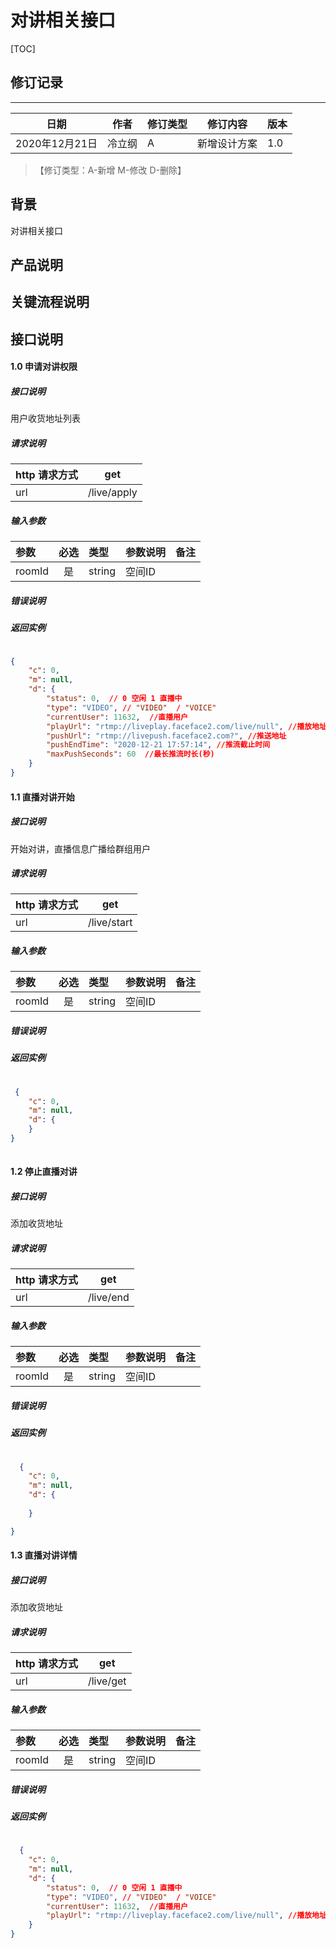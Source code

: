 # 对讲相关接口

[TOC]
## 修订记录
----
日期 | 作者 | 修订类型 | 修订内容 | 版本|
---- | ---- | ---- | ---- | ---- |
2020年12月21日|冷立纲|A|新增设计方案|1.0|

> 【修订类型：A-新增  M-修改 D-删除】

## 背景

对讲相关接口

## 产品说明



## 关键流程说明

## 接口说明


#### 1.0 申请对讲权限

##### 接口说明

用户收货地址列表

##### 请求说明

| http 请求方式          | get     |
|:------------- |:---------------:|
| url      | /live/apply |

#####  输入参数

| 参数          |必选             | 类型       | 参数说明        | 备注          |
|:-------------|:---------------:|:-------------|:-------------|:-------------|
|  roomId      | 是|  string  |  空间ID | |

#####  错误说明


#####  返回实例
```json

{
    "c": 0,
    "m": null,
    "d": {
        "status": 0,  // 0 空闲 1 直播中
        "type": "VIDEO", // "VIDEO"  / "VOICE"
        "currentUser": 11632,  //直播用户
        "playUrl": "rtmp://liveplay.faceface2.com/live/null", //播放地址
        "pushUrl": "rtmp://livepush.faceface2.com?", //推送地址
        "pushEndTime": "2020-12-21 17:57:14", //推流截止时间
        "maxPushSeconds": 60  //最长推流时长(秒)
    }
}    

```



#### 1.1 直播对讲开始

##### 接口说明

开始对讲，直播信息广播给群组用户

##### 请求说明

| http 请求方式          | get     |
|:------------- |:---------------:|
| url      | /live/start |

#####  输入参数

| 参数          |必选             | 类型       | 参数说明        | 备注          |
|:-------------|:---------------:|:-------------|:-------------|:-------------|
|  roomId      | 是|  string  |  空间ID | |

#####  错误说明


#####  返回实例
```json
 
 {
    "c": 0,
    "m": null,
    "d": {
    }
}    
 
```

#### 1.2 停止直播对讲

##### 接口说明

添加收货地址

##### 请求说明

| http 请求方式          | get     |
|:------------- |:---------------:|
| url      | /live/end |

#####  输入参数

| 参数          |必选             | 类型       | 参数说明        | 备注          |
|:-------------|:---------------:|:-------------|:-------------|:-------------|
|  roomId      | 是|  string  |  空间ID | |

#####  错误说明


#####  返回实例
```json
    
  {
    "c": 0,
    "m": null,
    "d": {
        
    }

}

```



#### 1.3 直播对讲详情

##### 接口说明

添加收货地址

##### 请求说明

| http 请求方式          | get     |
|:------------- |:---------------:|
| url      | /live/get |

#####  输入参数

| 参数          |必选             | 类型       | 参数说明        | 备注          |
|:-------------|:---------------:|:-------------|:-------------|:-------------|
|  roomId      | 是|  string  |  空间ID | |

#####  错误说明


#####  返回实例
```json
    
  {
    "c": 0,
    "m": null,
    "d": {
        "status": 0,  // 0 空闲 1 直播中
        "type": "VIDEO", // "VIDEO"  / "VOICE"
        "currentUser": 11632,  //直播用户
        "playUrl": "rtmp://liveplay.faceface2.com/live/null", //播放地址
    }
}    

```









